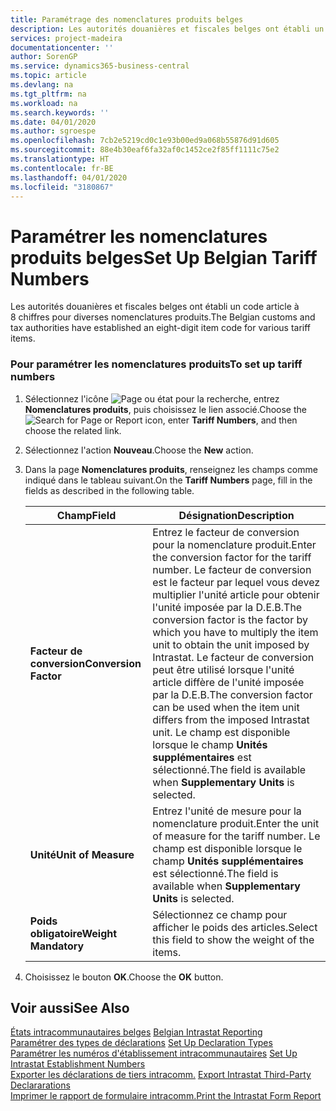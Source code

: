 ```yaml
---
title: Paramétrage des nomenclatures produits belges
description: Les autorités douanières et fiscales belges ont établi un code article à 8 chiffres pour diverses nomenclatures produits.
services: project-madeira
documentationcenter: ''
author: SorenGP
ms.service: dynamics365-business-central
ms.topic: article
ms.devlang: na
ms.tgt_pltfrm: na
ms.workload: na
ms.search.keywords: ''
ms.date: 04/01/2020
ms.author: sgroespe
ms.openlocfilehash: 7cb2e5219cd0c1e93b00ed9a068b55876d91d605
ms.sourcegitcommit: 88e4b30eaf6fa32af0c1452ce2f85ff1111c75e2
ms.translationtype: HT
ms.contentlocale: fr-BE
ms.lasthandoff: 04/01/2020
ms.locfileid: "3180867"
---
```

# <a name="set-up-belgian-tariff-numbers"></a><span data-ttu-id="68b66-103">Paramétrer les nomenclatures produits belges</span><span class="sxs-lookup"><span data-stu-id="68b66-103">Set Up Belgian Tariff Numbers</span></span>
<span data-ttu-id="68b66-104">Les autorités douanières et fiscales belges ont établi un code article à 8 chiffres pour diverses nomenclatures produits.</span><span class="sxs-lookup"><span data-stu-id="68b66-104">The Belgian customs and tax authorities have established an eight-digit item code for various tariff items.</span></span>  

### <a name="to-set-up-tariff-numbers"></a><span data-ttu-id="68b66-105">Pour paramétrer les nomenclatures produits</span><span class="sxs-lookup"><span data-stu-id="68b66-105">To set up tariff numbers</span></span>  

1.  <span data-ttu-id="68b66-106">Sélectionnez l'icône ![Page ou état pour la recherche](../../media/ui-search/search_small.png "Icône Page ou état pour la recherche"), entrez **Nomenclatures produits**, puis choisissez le lien associé.</span><span class="sxs-lookup"><span data-stu-id="68b66-106">Choose the ![Search for Page or Report](../../media/ui-search/search_small.png "Search for Page or Report icon") icon, enter **Tariff Numbers**, and then choose the related link.</span></span>  
2.  <span data-ttu-id="68b66-107">Sélectionnez l'action **Nouveau**.</span><span class="sxs-lookup"><span data-stu-id="68b66-107">Choose the **New** action.</span></span>  
3.  <span data-ttu-id="68b66-108">Dans la page **Nomenclatures produits**, renseignez les champs comme indiqué dans le tableau suivant.</span><span class="sxs-lookup"><span data-stu-id="68b66-108">On the **Tariff Numbers** page, fill in the fields as described in the following table.</span></span>  

    |<span data-ttu-id="68b66-109">Champ</span><span class="sxs-lookup"><span data-stu-id="68b66-109">Field</span></span>|<span data-ttu-id="68b66-110">Désignation</span><span class="sxs-lookup"><span data-stu-id="68b66-110">Description</span></span>|  
    |---------------------------------|---------------------------------------|  
    |<span data-ttu-id="68b66-111">**Facteur de conversion**</span><span class="sxs-lookup"><span data-stu-id="68b66-111">**Conversion Factor**</span></span>|<span data-ttu-id="68b66-112">Entrez le facteur de conversion pour la nomenclature produit.</span><span class="sxs-lookup"><span data-stu-id="68b66-112">Enter the conversion factor for the tariff number.</span></span> <span data-ttu-id="68b66-113">Le facteur de conversion est le facteur par lequel vous devez multiplier l'unité article pour obtenir l'unité imposée par la D.E.B.</span><span class="sxs-lookup"><span data-stu-id="68b66-113">The conversion factor is the factor by which you have to multiply the item unit to obtain the unit imposed by Intrastat.</span></span> <span data-ttu-id="68b66-114">Le facteur de conversion peut être utilisé lorsque l'unité article diffère de l'unité imposée par la D.E.B.</span><span class="sxs-lookup"><span data-stu-id="68b66-114">The conversion factor can be used when the item unit differs from the imposed Intrastat unit.</span></span> <span data-ttu-id="68b66-115">Le champ est disponible lorsque le champ **Unités supplémentaires** est sélectionné.</span><span class="sxs-lookup"><span data-stu-id="68b66-115">The field is available when **Supplementary Units** is selected.</span></span>|  
    |<span data-ttu-id="68b66-116">**Unité**</span><span class="sxs-lookup"><span data-stu-id="68b66-116">**Unit of Measure**</span></span>|<span data-ttu-id="68b66-117">Entrez l'unité de mesure pour la nomenclature produit.</span><span class="sxs-lookup"><span data-stu-id="68b66-117">Enter the unit of measure for the tariff number.</span></span> <span data-ttu-id="68b66-118">Le champ est disponible lorsque le champ **Unités supplémentaires** est sélectionné.</span><span class="sxs-lookup"><span data-stu-id="68b66-118">The field is available when **Supplementary Units** is selected.</span></span>|  
    |<span data-ttu-id="68b66-119">**Poids obligatoire**</span><span class="sxs-lookup"><span data-stu-id="68b66-119">**Weight Mandatory**</span></span>|<span data-ttu-id="68b66-120">Sélectionnez ce champ pour afficher le poids des articles.</span><span class="sxs-lookup"><span data-stu-id="68b66-120">Select this field to show the weight of the items.</span></span>|  

4.  <span data-ttu-id="68b66-121">Choisissez le bouton **OK**.</span><span class="sxs-lookup"><span data-stu-id="68b66-121">Choose the **OK** button.</span></span>  
  
## <a name="see-also"></a><span data-ttu-id="68b66-122">Voir aussi</span><span class="sxs-lookup"><span data-stu-id="68b66-122">See Also</span></span>  
 <span data-ttu-id="68b66-123">[États intracommunautaires belges](belgian-intrastat-reporting.md) </span><span class="sxs-lookup"><span data-stu-id="68b66-123">[Belgian Intrastat Reporting](belgian-intrastat-reporting.md) </span></span>  
 <span data-ttu-id="68b66-124">[Paramétrer des types de déclarations](how-to-set-up-declaration-types.md) </span><span class="sxs-lookup"><span data-stu-id="68b66-124">[Set Up Declaration Types](how-to-set-up-declaration-types.md) </span></span>  
 <span data-ttu-id="68b66-125">[Paramétrer les numéros d'établissement intracommunautaires](how-to-set-up-intrastat-establishment-numbers.md) </span><span class="sxs-lookup"><span data-stu-id="68b66-125">[Set Up Intrastat Establishment Numbers](how-to-set-up-intrastat-establishment-numbers.md) </span></span>  
 <span data-ttu-id="68b66-126">[Exporter les déclarations de tiers intracomm.](how-to-export-intrastat-third-party-declararations.md) </span><span class="sxs-lookup"><span data-stu-id="68b66-126">[Export Intrastat Third-Party Declararations](how-to-export-intrastat-third-party-declararations.md) </span></span>  
 [<span data-ttu-id="68b66-127">Imprimer le rapport de formulaire intracomm.</span><span class="sxs-lookup"><span data-stu-id="68b66-127">Print the Intrastat Form Report</span></span>](how-to-print-the-intrastat-form-report.md)
